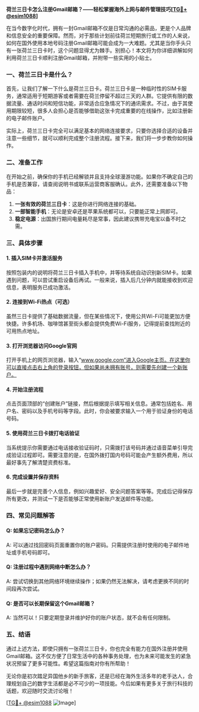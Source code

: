 **荷兰三日卡怎么注册Gmail邮箱？——轻松掌握海外上网与邮件管理技巧[[TG💪+ @esim1088](https://t.me/s/esim1088)]**

在当今数字化时代，拥有一封Gmail邮箱不仅是日常沟通的必需品，更是个人品牌和信息安全的重要保障。然而，对于那些计划前往荷兰短期旅行或工作的人来说，如何在国外使用本地号码注册Gmail邮箱可能会成为一大难题。尤其是当你手头只有一张荷兰三日卡时，这个问题显得尤为棘手。别担心！本文将为你详细讲解如何利用荷兰三日卡顺利注册Gmail邮箱，并附带一些实用的小贴士。

### 一、荷兰三日卡是什么？

首先，让我们了解一下什么是荷兰三日卡。荷兰三日卡是一种临时性的SIM卡服务，通常适用于短期游客或者需要在荷兰停留不超过三天的人群。它提供有限的数据流量、通话时间和短信功能，非常适合应急情况下的通讯需求。不过，由于其使用期限较短，很多人会担心是否能够借助这张卡完成重要的在线操作，比如注册新的电子邮件账户。

实际上，荷兰三日卡完全可以满足基本的网络连接要求，只要你选择合适的设备并注意一些细节，就可以顺利完成整个注册流程。接下来，我们将一步步教你如何操作。

### 二、准备工作

在开始之前，确保你的手机已经解锁并且支持全球漫游功能。如果你不确定自己的手机是否兼容，请查阅说明书或联系运营商客服确认。此外，还需要准备以下物品：

1. **一张有效的荷兰三日卡**：这是你进行网络连接的基础。
2. **一部智能手机**：无论是安卓还是苹果系统都可以，只要能正常上网即可。
3. **稳定电源**：出国旅行期间电量耗尽是常事，因此建议携带充电宝以备不时之需。

### 三、具体步骤

#### 1. 插入SIM卡并激活服务
按照包装内的说明将荷兰三日卡插入手机中，并等待系统自动识别新SIM卡。如果遇到问题，可以尝试重启设备后再试。一般来说，插入后几分钟内就能接收到欢迎信息，表明服务已成功激活。

#### 2. 连接到Wi-Fi热点（可选）
虽然三日卡提供了基础数据流量，但在某些情况下，使用公共Wi-Fi可能更加方便快捷。许多机场、咖啡馆甚至街头都会提供免费Wi-Fi服务，记得提前查找附近的可用热点地址。

#### 3. 打开浏览器访问Google官网
打开手机上的网页浏览器，输入“www.google.com”进入Google主页。在这里你可以直接点击右上角的登录按钮，但如果尚未拥有账号，则需要先创建一个新账户。

#### 4. 开始注册流程
点击页面顶部的“创建账户”链接，然后根据提示填写相关信息。通常包括姓名、用户名、密码以及手机号码等字段。此时，你会被要求输入一个用于验证身份的电话号码。

#### 5. 使用荷兰三日卡拨打电话验证
当系统提示你需要通过电话接收验证码时，只需拨打该号码并通过语音菜单引导完成验证过程即可。需要注意的是，在国外拨打国内号码可能会产生额外费用，所以最好事先了解清楚资费标准。

#### 6. 完成设置并保存资料
最后一步就是完善个人信息，例如兴趣爱好、安全问题答案等等。完成后记得保存所有更改，并测试一下是否能够正常使用新账户发送邮件等功能。

### 四、常见问题解答

#### Q: 如果忘记密码怎么办？
A: 可以通过找回密码页面重置你的账户密码。只需提供注册时使用的电子邮件地址或手机号码即可。

#### Q: 注册过程中遇到网络中断怎么办？
A: 尝试切换到其他网络环境继续操作；如果仍然无法解决，请考虑更换不同的时间段再次尝试。

#### Q: 是否可以长期保留这个Gmail邮箱？
A: 当然可以！只要定期登录并维护好你的账户状态，就不会有任何限制。

### 五、结语

通过上述方法，即使只拥有一张荷兰三日卡，你也完全有能力在国外注册并使用Gmail邮箱。这不仅方便了日常生活中的各种事务处理，也为未来可能发生的紧急状况预留了更多可能性。希望这篇指南对你有所帮助！

无论你是初次踏足异国他乡的新手旅客，还是已经在海外生活多年的老手达人，合理规划自己的数字生活都是必不可少的一项技能。今后如果有更多关于旅行科技的话题，欢迎随时交流讨论哦！

[[TG💪+ @esim1088](https://t.me/s/esim1088) ![Image](https://i.postimg.cc/4NQfJmqS/Snipaste-2025-05-13-00-14-12.png)]